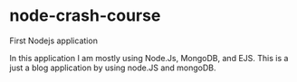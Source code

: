 # node-crash-course
First Nodejs application

In this application I am mostly using Node.Js, MongoDB, and EJS.
This is a just a blog application by using node.JS and mongoDB.
